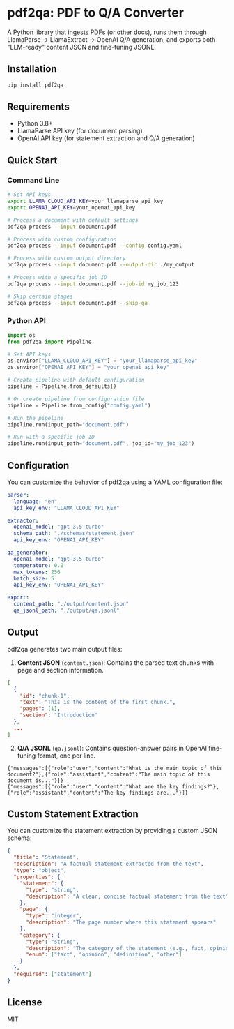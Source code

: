 # pdf2qa: PDF to Q/A Converter

A Python library that ingests PDFs (or other docs), runs them through LlamaParse → LlamaExtract → OpenAI Q/A generation, and exports both "LLM-ready" content JSON and fine-tuning JSONL.

## Installation

```bash
pip install pdf2qa
```

## Requirements

- Python 3.8+
- LlamaParse API key (for document parsing)
- OpenAI API key (for statement extraction and Q/A generation)

## Quick Start

### Command Line

```bash
# Set API keys
export LLAMA_CLOUD_API_KEY=your_llamaparse_api_key
export OPENAI_API_KEY=your_openai_api_key

# Process a document with default settings
pdf2qa process --input document.pdf

# Process with custom configuration
pdf2qa process --input document.pdf --config config.yaml

# Process with custom output directory
pdf2qa process --input document.pdf --output-dir ./my_output

# Process with a specific job ID
pdf2qa process --input document.pdf --job-id my_job_123

# Skip certain stages
pdf2qa process --input document.pdf --skip-qa
```

### Python API

```python
import os
from pdf2qa import Pipeline

# Set API keys
os.environ["LLAMA_CLOUD_API_KEY"] = "your_llamaparse_api_key"
os.environ["OPENAI_API_KEY"] = "your_openai_api_key"

# Create pipeline with default configuration
pipeline = Pipeline.from_defaults()

# Or create pipeline from configuration file
pipeline = Pipeline.from_config("config.yaml")

# Run the pipeline
pipeline.run(input_path="document.pdf")

# Run with a specific job ID
pipeline.run(input_path="document.pdf", job_id="my_job_123")
```

## Configuration

You can customize the behavior of pdf2qa using a YAML configuration file:

```yaml
parser:
  language: "en"
  api_key_env: "LLAMA_CLOUD_API_KEY"

extractor:
  openai_model: "gpt-3.5-turbo"
  schema_path: "./schemas/statement.json"
  api_key_env: "OPENAI_API_KEY"

qa_generator:
  openai_model: "gpt-3.5-turbo"
  temperature: 0.0
  max_tokens: 256
  batch_size: 5
  api_key_env: "OPENAI_API_KEY"

export:
  content_path: "./output/content.json"
  qa_jsonl_path: "./output/qa.jsonl"
```

## Output

pdf2qa generates two main output files:

1. **Content JSON** (`content.json`): Contains the parsed text chunks with page and section information.

```json
[
  {
    "id": "chunk-1",
    "text": "This is the content of the first chunk.",
    "pages": [1],
    "section": "Introduction"
  },
  ...
]
```

2. **Q/A JSONL** (`qa.jsonl`): Contains question-answer pairs in OpenAI fine-tuning format, one per line.

```jsonl
{"messages":[{"role":"user","content":"What is the main topic of this document?"},{"role":"assistant","content":"The main topic of this document is..."}]}
{"messages":[{"role":"user","content":"What are the key findings?"},{"role":"assistant","content":"The key findings are..."}]}
```

## Custom Statement Extraction

You can customize the statement extraction by providing a custom JSON schema:

```json
{
  "title": "Statement",
  "description": "A factual statement extracted from the text",
  "type": "object",
  "properties": {
    "statement": {
      "type": "string",
      "description": "A clear, concise factual statement from the text"
    },
    "page": {
      "type": "integer",
      "description": "The page number where this statement appears"
    },
    "category": {
      "type": "string",
      "description": "The category of the statement (e.g., fact, opinion, definition)",
      "enum": ["fact", "opinion", "definition", "other"]
    }
  },
  "required": ["statement"]
}
```

## License

MIT
